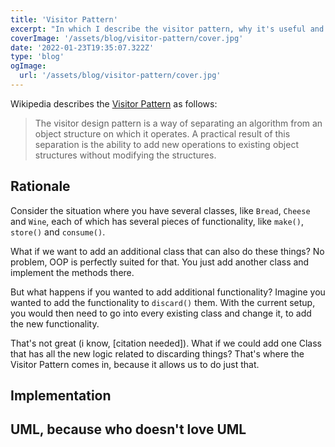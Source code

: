 ```yaml
---
title: 'Visitor Pattern'
excerpt: "In which I describe the visitor pattern, why it's useful and how to implement it in Java"
coverImage: '/assets/blog/visitor-pattern/cover.jpg'
date: '2022-01-23T19:35:07.322Z'
type: 'blog'
ogImage:
  url: '/assets/blog/visitor-pattern/cover.jpg'
---
```


Wikipedia describes the [Visitor Pattern](https://en.wikipedia.org/wiki/Visitor_pattern) as follows: 
> The visitor design pattern is a way of separating an algorithm from an object structure on which it operates.
> A practical result of this separation is the ability to add new operations to existing object structures without modifying the structures.

## Rationale

Consider the situation where you have several classes, like `Bread`, `Cheese` and `Wine`, each of which has several pieces of functionality, like `make()`, `store()` and `consume()`.

What if we want to add an additional class that can also do these things?
No problem, OOP is perfectly suited for that. You just add another class and implement the methods there.

But what happens if you wanted to add additional functionality? Imagine you wanted to add the functionality to `discard()` them.
With the current setup, you would then need to go into every existing class and change it, to add the new functionality.

That's not great (i know, [citation needed]).
What if we could add one Class that has all the new logic related to discarding things?
That's where the Visitor Pattern comes in, because it allows us to do just that.

## Implementation


## UML, because who doesn't love UML

